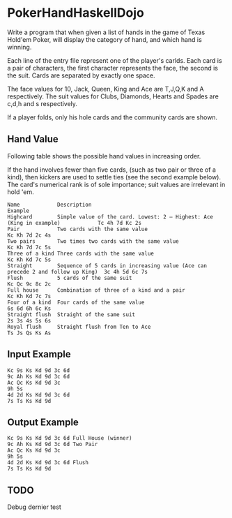 # PokerHandHaskellDojo

Write a program that when given a list of hands in the game of Texas Hold'em Poker, will display the category of hand, and which hand is winning.

Each line of the entry file represent one of the player's carlds. Each card is a pair of characters, the first character represents the face, the second is the suit. Cards are separated by exactly one space.

The face values for 10, Jack, Queen, King and Ace are T,J,Q,K and A respectively.
The suit values for Clubs, Diamonds, Hearts and Spades are c,d,h and s respectively.

If a player folds, only his hole cards and the community cards are shown.

## Hand Value

Following table shows the possible hand values in increasing order.

If the hand involves fewer than five cards, (such as two pair or three of a kind), then kickers are used to settle ties (see the second example below). The card's numerical rank is of sole importance; suit values are irrelevant in hold 'em.

    Name            Description                                                                     Example
    Highcard        Simple value of the card. Lowest: 2 – Highest: Ace (King in example)            Tc 4h 7d Kc 2s
    Pair            Two cards with the same value                                                   Kc Kh 7d 2c 4s
    Two pairs       Two times two cards with the same value                                         Kc Kh 7d 7c 5s
    Three of a kind Three cards with the same value                                                 Kc Kh Kd 7c 5s
    Straight        Sequence of 5 cards in increasing value (Ace can precede 2 and follow up King)  3c 4h 5d 6c 7s
    Flush           5 cards of the same suit                                                        Kc Qc 9c 8c 2c
    Full house      Combination of three of a kind and a pair                                       Kc Kh Kd 7c 7s
    Four of a kind  Four cards of the same value                                                    6s 6d 6h 6c Ks
    Straight flush  Straight of the same suit                                                       2s 3s 4s 5s 6s
    Royal flush     Straight flush from Ten to Ace                                                  Ts Js Qs Ks As

## Input Example

    Kc 9s Ks Kd 9d 3c 6d
    9c Ah Ks Kd 9d 3c 6d
    Ac Qc Ks Kd 9d 3c
    9h 5s
    4d 2d Ks Kd 9d 3c 6d
    7s Ts Ks Kd 9d


## Output Example

    Kc 9s Ks Kd 9d 3c 6d Full House (winner)
    9c Ah Ks Kd 9d 3c 6d Two Pair
    Ac Qc Ks Kd 9d 3c
    9h 5s
    4d 2d Ks Kd 9d 3c 6d Flush
    7s Ts Ks Kd 9d

## TODO
Debug dernier test
